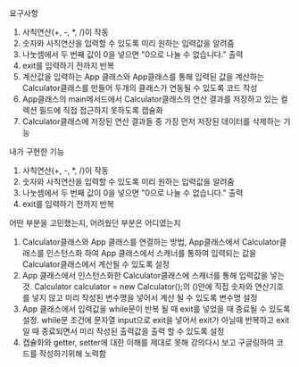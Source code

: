 요구사항
1) 사칙연산(+, -, *, /)이 작동
2) 숫자와 사칙연산을 입력할 수 있도록 미리 원하는 입력값을 알려줌
3) 나눗셈에서 두 번째 값이 0을 넣으면 "0으로 나눌 수 없습니다." 출력
4) exit를 입력하기 전까지 반복
5) 계산값을 입력하는 App 클래스와 App클래스를 통해 입력된 값을 계산하는 Calculator클래스를 만들어 두개의 클래스가 연동될 수 있도록 코드 작성
6) App클래스의 main메서드에서 Calculator클래스의 연산 결과를 저장하고 있는 컬렉션 필드에 직접 접근하지 못하도록 캡슐화
7) Calculator클래스에 저장된 연산 결과들 중 가장 먼저 저장된 데이터를 삭제하는 기능


내가 구현한 기능
1) 사칙연산(+, -, *, /)이 작동
2) 숫자와 사칙연산을 입력할 수 있도록 미리 원하는 입력값을 알려줌
3) 나눗셈에서 두 번째 값이 0을 넣으면 "0으로 나눌 수 없습니다." 출력
4) exit를 입력하기 전까지 반복


어떤 부분을 고민했는지, 어려웠던 부분은 어디였는지
1) Calculator클래스와 App 클래스를 연결하는 방법, App클래스에서 Calculator클래스를 인스턴스화 하여 App 클래스에서 스캐너를 통하여 입력되는 값을 Calculator클래스에서 계산될 수 있도록 설정
2) App 클래스에서 인스턴스화한 Calculator클래스에 스캐너를 통해 입력값을 넣는 것. Calculator calculator = new Calculator();의 ()안에 직접 숫자와 연산기호를 넣지 않고 미리 작성된 변수명을 넣어서 계산 될 수 있도록 변수명 설정
3) App 클래스에서 입력값을 while문이 반복 될 때 exit를 넣었을 때 종료될 수 있도록 설정. while문 조건에 문자열 input으로 exit을 넣어서 exit가 아닐때 반복하고 exit 일 때 종료되면서 미리 작성된 출력값을 출력 할 수 있도록 설정
4) 캡슐화와 getter, setter에 대한 이해를 제대로 못해 강의다시 보고 구글링하여 코드를 작성하기위해 노력함
